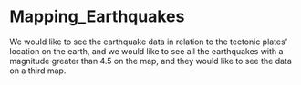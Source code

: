 # Mapping_Earthquakes

We would like to see the earthquake data in relation to the tectonic plates’ location on the earth, and we would like to see all the earthquakes with a magnitude greater than 4.5 on the map, and they would like to see the data on a third map.

